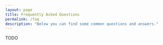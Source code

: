 ```yaml
---
layout: page
title: Frequently Asked Questions
permalink: /faq
description: "Below you can find some common questions and answers."
---
```



TODO